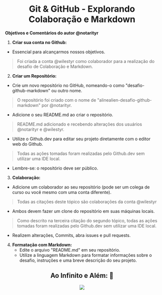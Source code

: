 <center><h1>Git & GitHub - Explorando Colaboração e Markdown </h1></center>

**Objetivos e Comentários do autor @notarityr**

1. **Criar sua conta no Github:**
 - Essencial para alcançarmos nossos objetivos.   
>Foi criada a conta @wilestyr como colaborador para a realização do desafio de Colaboração e Markdown.
2. **Criar um Repositório:**
- Crie um novo repositório no GitHub, nomeando-o como "desafio-github-markdown" ou outro nome.
>O repositório foi criado com o nome de "alinealien-desafio-github-markdown" por @notarityr.
   - Adicione o seu README.md ao criar o repositório.
>README.md adicionado e recebendo alterações dos usuários @notarityr e @wilestyr.
   - Utilize o Github.dev para editar seu projeto diretamente com o editor web do Github.
>Todas as ações tomadas foram realizadas pelo Github.dev sem utilizar uma IDE local.
   - Lembre-se: o repositório deve ser público.

3. **Colaboração:**
 - Adicione um colaborador ao seu repositório (pode ser um colega de curso ou você mesmo com uma conta diferente).
>Todas as citações deste tópico são colaborações da conta @wilestyr
   - Ambos devem fazer um clone do repositório em suas máquinas locais.
>Como descrito na terceira citação do segundo tópico, todas as ações tomadas foram realizadas pelo Github.dev sem utilizar uma IDE local.
   - Realizem alterações, Commits, abra issues e pull requests.

4. **Formatação com Markdown:**
   - Edite o arquivo "README.md" em seu repositório.
   - Utilize a linguagem Markdown para formatar informações sobre o desafio, instruções e uma breve descrição do seu projeto.

<div align="center"><h2> Ao Infinito e Além: 🚀</h2></div>

<div align="center"><img src="https://i.pinimg.com/originals/6b/7e/d3/6b7ed39c3751c92df2d3ece16a329925.gif") /></div>